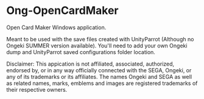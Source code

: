 # Ong-OpenCardMaker
Open Card Maker Windows application.

Meant to be used with the save files created with UnityParrot (Although no Ongeki SUMMER version available).
You'll need to add your own Ongeki dump and UnityParrot saved configurations folder location.

Disclaimer:
This appication is not  affiliated, associated, authorized, endorsed by, or in any way officially connected with the SEGA, Ongeki, or any of its trademarks or its affiliates.
The names Ongeki and SEGA as well as related names, marks, emblems and images are registered trademarks of their respective owners.
